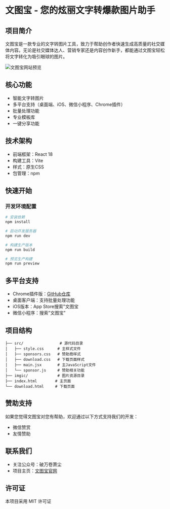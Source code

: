 # 文图宝 - 您的炫丽文字转爆款图片助手

## 项目简介
文图宝是一款专业的文字转图片工具，致力于帮助创作者快速生成高质量的社交媒体内容。无论是社交媒体达人、营销专家还是内容创作新手，都能通过文图宝轻松将文字转化为吸引眼球的图片。

![文图宝网站预览](./imgic/文图宝网站预览.png)

## 核心功能
- 智能文字转图片
- 多平台支持（桌面端、iOS、微信小程序、Chrome插件）
- 批量处理功能
- 专业模板库
- 一键分享功能

## 技术架构
- 前端框架：React 18
- 构建工具：Vite
- 样式：原生CSS
- 包管理：npm

## 快速开始

### 开发环境配置
```bash
# 安装依赖
npm install

# 启动开发服务器
npm run dev

# 构建生产版本
npm run build

# 预览生产构建
npm run preview
```

## 多平台支持
- Chrome插件版：[GitHub仓库](https://github.com/xiaoweiruby/Wen-Tu-Bao-V1.6)
- 桌面客户端：支持批量处理功能
- iOS版本：App Store搜索"文图宝
- 微信小程序：搜索"文图宝"

## 项目结构
```
├── src/                # 源代码目录
│   ├── style.css      # 主样式文件
│   ├── sponsors.css   # 赞助商样式
│   ├── download.css   # 下载页面样式
│   ├── main.jsx       # 主JavaScript文件
│   └── sponsor.js     # 赞助相关功能
├── imgic/             # 图片资源目录
├── index.html        # 主页面
└── download.html     # 下载页面
```

## 赞助支持
如果您觉得文图宝对您有帮助，欢迎通过以下方式支持我们的开发：
- 微信赞赏
- 友情赞助

## 联系我们
- 关注公众号：破万卷萧尘
- 项目主页：[文图宝官网](https://wen-to-bao-web.vercel.app/)

## 许可证
本项目采用 MIT 许可证

